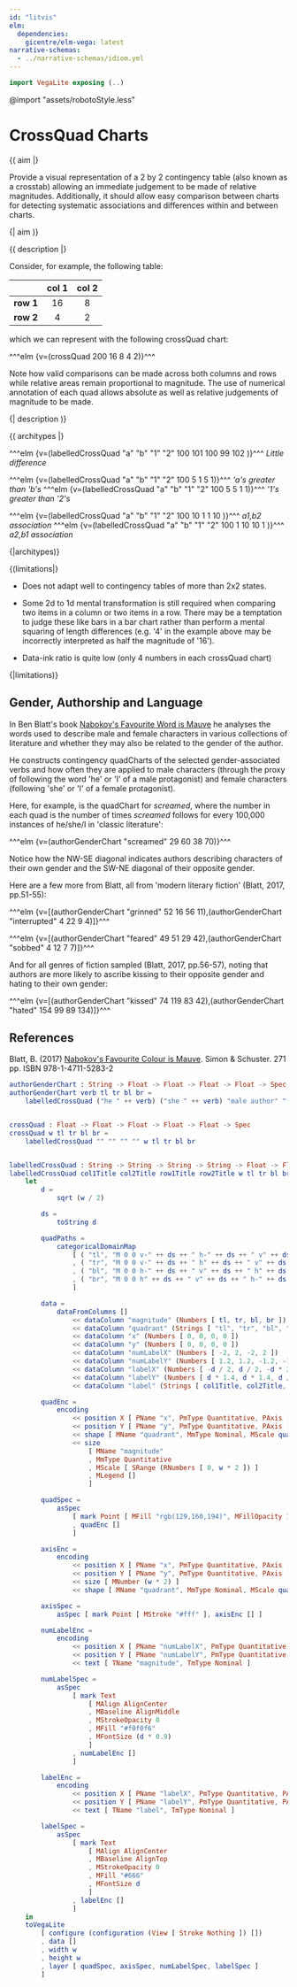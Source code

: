 ```yaml
---
id: "litvis"
elm:
  dependencies:
    gicentre/elm-vega: latest
narrative-schemas:
  - ../narrative-schemas/idiom.yml
---
```


```elm {l=hidden}
import VegaLite exposing (..)
```

@import "assets/robotoStyle.less"

# CrossQuad Charts

{( aim |}

Provide a visual representation of a 2 by 2 contingency table (also known as a crosstab) allowing an immediate judgement to be made of relative magnitudes.
Additionally, it should allow easy comparison between charts for detecting systematic associations and differences within and between charts.

{| aim )}

{( description |}

Consider, for example, the following table:

|           | col 1 | col 2 |
| --------- | :---: | :---: |
| **row 1** |  16   |   8   |
| **row 2** |   4   |   2   |

which we can represent with the following crossQuad chart:

^^^elm {v=(crossQuad 200 16 8 4 2)}^^^

Note how valid comparisons can be made across both columns and rows while relative areas remain proportional to magnitude.
The use of numerical annotation of each quad allows absolute as well as relative judgements of magnitude to be made.

{| description )}

{( architypes |}

^^^elm {v=(labelledCrossQuad "a" "b" "1" "2" 100 101 100 99 102 )}^^^
_Little difference_

^^^elm {v=(labelledCrossQuad "a" "b" "1" "2" 100 5 1 5 1)}^^^
_'a's greater than 'b's_<!-- ^^^elm {v=(labelledCrossQuad "a" "b" "1" "2" 100 1 5 1 5 )}^^^
_'b's greater than 'a's_ -->
^^^elm {v=(labelledCrossQuad "a" "b" "1" "2" 100 5 5 1 1)}^^^
_'1's greater than '2's_

<!-- ^^^elm {v=(labelledCrossQuad "a" "b" "1" "2" 100 1 1 5 5 )}^^^
_'2's greater than '1's_ -->

^^^elm {v=(labelledCrossQuad "a" "b" "1" "2" 100 10 1 1 10 )}^^^
_a1,b2 association_
^^^elm {v=(labelledCrossQuad "a" "b" "1" "2" 100 1 10 10 1 )}^^^
_a2,b1 association_

{|architypes)}

{(limitations|}

*   Does not adapt well to contingency tables of more than 2x2 states.

*   Some 2d to 1d mental transformation is still required when comparing two items in a column or two items in a row.
    There may be a temptation to judge these like bars in a bar chart rather than perform a mental squaring of length differences (e.g. '4' in the example above may be incorrectly interpreted as half the magnitude of '16').

*   Data-ink ratio is quite low (only 4 numbers in each crossQuad chart)

{|limitations)}

## Gender, Authorship and Language

In Ben Blatt's book [Nabokov's Favourite Word is Mauve](http://www.simonandschuster.com/books/Nabokovs-Favorite-Word-Is-Mauve/Ben-Blatt/9781501105388) he analyses the words used to describe male and female characters in various collections of literature and whether they may also be related to the gender of the author.

He constructs contingency quadCharts of the selected gender-associated verbs and how often they are applied to male characters (through the proxy of following the word 'he' or 'I' of a male protagonist) and female characters (following 'she' or 'I' of a female protagonist).

Here, for example, is the quadChart for _screamed_, where the number in each quad is the number of times _screamed_ follows for every 100,000 instances of he/she/I in 'classic literature':

^^^elm {v=(authorGenderChart "screamed" 29 60 38 70)}^^^

Notice how the NW-SE diagonal indicates authors describing characters of their own gender and the SW-NE diagonal of their opposite gender.

Here are a few more from Blatt, all from 'modern literary fiction' (Blatt, 2017, pp.51-55):

^^^elm {v=[(authorGenderChart "grinned" 52 16 56 11),(authorGenderChart "interrupted" 4 22 9 4)]}^^^

^^^elm {v=[(authorGenderChart "feared" 49 51 29 42),(authorGenderChart "sobbed" 4 12 7 7)]}^^^

And for all genres of fiction sampled (Blatt, 2017, pp.56-57), noting that authors are more likely to ascribe kissing to their opposite gender and hating to their own gender:

^^^elm {v=[(authorGenderChart "kissed" 74 119 83 42),(authorGenderChart "hated" 154 99 89 134)]}^^^

## References

Blatt, B. (2017) [Nabokov's Favourite Colour is Mauve](http://www.simonandschuster.com/books/Nabokovs-Favorite-Word-Is-Mauve/Ben-Blatt/9781501105388). Simon & Schuster. 271 pp. ISBN 978-1-4711-5283-2

```elm {l=hidden}
authorGenderChart : String -> Float -> Float -> Float -> Float -> Spec
authorGenderChart verb tl tr bl br =
    labelledCrossQuad ("he " ++ verb) ("she " ++ verb) "male author" "female author" 200 tl tr bl br


crossQuad : Float -> Float -> Float -> Float -> Float -> Spec
crossQuad w tl tr bl br =
    labelledCrossQuad "" "" "" "" w tl tr bl br


labelledCrossQuad : String -> String -> String -> String -> Float -> Float -> Float -> Float -> Float -> Spec
labelledCrossQuad col1Title col2Title row1Title row2Title w tl tr bl br =
    let
        d =
            sqrt (w / 2)

        ds =
            toString d

        quadPaths =
            categoricalDomainMap
                [ ( "tl", "M 0 0 v-" ++ ds ++ " h-" ++ ds ++ " v" ++ ds ++ "z" )
                , ( "tr", "M 0 0 v-" ++ ds ++ " h" ++ ds ++ " v" ++ ds ++ "z" )
                , ( "bl", "M 0 0 h-" ++ ds ++ " v" ++ ds ++ " h" ++ ds ++ "z" )
                , ( "br", "M 0 0 h" ++ ds ++ " v" ++ ds ++ " h-" ++ ds ++ "z" )
                ]

        data =
            dataFromColumns []
                << dataColumn "magnitude" (Numbers [ tl, tr, bl, br ])
                << dataColumn "quadrant" (Strings [ "tl", "tr", "bl", "br" ])
                << dataColumn "x" (Numbers [ 0, 0, 0, 0 ])
                << dataColumn "y" (Numbers [ 0, 0, 0, 0 ])
                << dataColumn "numLabelX" (Numbers [ -2, 2, -2, 2 ])
                << dataColumn "numLabelY" (Numbers [ 1.2, 1.2, -1.2, -1.2 ])
                << dataColumn "labelX" (Numbers [ -d / 2, d / 2, -d * 2, -d * 2 ])
                << dataColumn "labelY" (Numbers [ d * 1.4, d * 1.4, d / 2, -d / 2 ])
                << dataColumn "label" (Strings [ col1Title, col2Title, row1Title, row2Title ])

        quadEnc =
            encoding
                << position X [ PName "x", PmType Quantitative, PAxis [] ]
                << position Y [ PName "y", PmType Quantitative, PAxis [] ]
                << shape [ MName "quadrant", MmType Nominal, MScale quadPaths, MLegend [] ]
                << size
                    [ MName "magnitude"
                    , MmType Quantitative
                    , MScale [ SRange (RNumbers [ 0, w * 2 ]) ]
                    , MLegend []
                    ]

        quadSpec =
            asSpec
                [ mark Point [ MFill "rgb(129,160,194)", MFillOpacity 1, MStroke "#fff", MStrokeWidth 0 ]
                , quadEnc []
                ]

        axisEnc =
            encoding
                << position X [ PName "x", PmType Quantitative, PAxis [] ]
                << position Y [ PName "y", PmType Quantitative, PAxis [] ]
                << size [ MNumber (w * 2) ]
                << shape [ MName "quadrant", MmType Nominal, MScale quadPaths, MLegend [] ]

        axisSpec =
            asSpec [ mark Point [ MStroke "#fff" ], axisEnc [] ]

        numLabelEnc =
            encoding
                << position X [ PName "numLabelX", PmType Quantitative, PAxis [] ]
                << position Y [ PName "numLabelY", PmType Quantitative, PAxis [] ]
                << text [ TName "magnitude", TmType Nominal ]

        numLabelSpec =
            asSpec
                [ mark Text
                    [ MAlign AlignCenter
                    , MBaseline AlignMiddle
                    , MStrokeOpacity 0
                    , MFill "#f0f0f6"
                    , MFontSize (d * 0.9)
                    ]
                , numLabelEnc []
                ]

        labelEnc =
            encoding
                << position X [ PName "labelX", PmType Quantitative, PAxis [] ]
                << position Y [ PName "labelY", PmType Quantitative, PAxis [] ]
                << text [ TName "label", TmType Nominal ]

        labelSpec =
            asSpec
                [ mark Text
                    [ MAlign AlignCenter
                    , MBaseline AlignTop
                    , MStrokeOpacity 0
                    , MFill "#666"
                    , MFontSize d
                    ]
                , labelEnc []
                ]
    in
    toVegaLite
        [ configure (configuration (View [ Stroke Nothing ]) [])
        , data []
        , width w
        , height w
        , layer [ quadSpec, axisSpec, numLabelSpec, labelSpec ]
        ]
```
